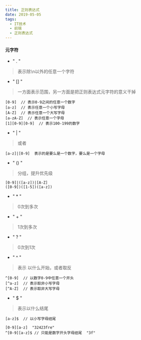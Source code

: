 ```yaml
---
title: 正则表达式
date: 2019-05-05
tags:
  - IT技术
  - 前端
  - 正则表达式
---
```


#### 元字符
- " . "  
> 表示除\n以外的任意一个字符

- " [] "
> 一方面表示范围，另一方面是把正则表达式元字符的意义干掉
```
[0-9]  // 表示0-9之间的任意一个数字
[a-z]  // 表示任意一个小写字母
[A-Z]  // 表示任意一个大写字母
[a-zA-Z]  // 表示任意一个字母
[1][0-9][0-9]  // 表示100-199的数字
```

- " | "
> 或者
```
[a-z]|[0-9]  表示的是要么是一个数字，要么是一个字母
```

- " () "
> 分组，提升优先级
```
[0-9]|([a-z])|[A-Z]
([0-9])([1-5])([a-z])
```

- " * "
> 0次到多次

- " + "
> 1次到多次

- " ? "
> 0次到1次

- " ^ "
> 表示 以什么开始，或者取反
```
^[0-9]  // 以数字0-9中任意一个开头
[^a-z]  // 表示取非小写字母
[^A-Z]  // 表示取非大写字母
```

- " $ "
> 表示以什么结尾
```
[a-z]$  // 以小写字母结尾

[0-9][a-z]  "32423fre"
^[0-9][a-z]$ // 只能是数字开头字母结尾  "3f"
```